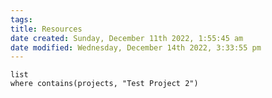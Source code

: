 ```yaml
---
tags: 
title: Resources
date created: Sunday, December 11th 2022, 1:55:45 am
date modified: Wednesday, December 14th 2022, 3:33:55 pm
---
```


```dataview
list 
where contains(projects, "Test Project 2")
```

